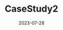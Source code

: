 ---
title: "CaseStudy2"
date: 2023-07-28
draft: false

sections:  
  - name: "GRANAR-MECHA Combo: Cell to Organ Scale"
    text: "Roots are intricately designed to absorb and transport water and nutrients within plants. The efficiency of root system, often quantified as root hydraulic conductivity, is paramount not just for the plant's health but also for broader ecological and agricultural outcomes. Root hydraulic properties influences everything from crop yields to the global water cycle dynamics. Yet, understanding the nuances of this root hydraulics, particularly at the microscopic level, has been a formidable challenge. The coupled GRANAR-MECHA computer model emerges as a beacon in this complex landscape. GRANAR simulates root anatomical networks. It uses key anatomical traits extracted from root cross-sections. In contrast, MECHA takes this detailed anatomy and scales it to the organ level, analyzing the root's overall hydraulic behavior which is a measure of how easily water can move through the root as a whole. Together, they bridge the gap between the micro and macro, offering a holistic view of root hydraulic conductivity, from the behavior of individual cells to the functionality of the entire root organ."
    textPosition: "top"
    list:
      - "**GRANAR**: GRANAR (Generator of Root Anatomy in R) is a model used to simulate root anatomical networks and operates at cellular scale."
      - "**MECHA**: MECHA (Model of Explicit Cross-section Hydraulic Anatomy) is a model used to compute estimations of root hydraulic conductivities. The model can compute estimations of the root axial and radial hydraulic conductivities (kx and kr) from the anatomical networks generated by GRANAR."
      - "**Bridging Scales**: The synergy between GRANAR and MECHA facilitates a coherent transition from the cellular intricacies to the holistic organ-level dynamics, ensuring a comprehensive understanding of root hydraulics."
      - "**Efficiency**: Leveraging the capabilities of both models, researchers can swiftly and accurately decipher the root's hydraulic architecture, streamlining the traditionally time-intensive process."
    image: "images/granarmecha1.gif"
    imageWidth: "600px"
    imageHeight: "400px"
    textPosition: "bottom"



---